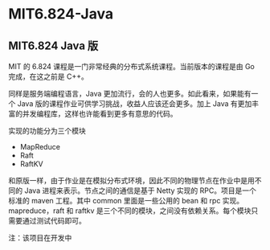 # MIT6.824-Java
MIT6.824 Java 版
--- 

MIT 的 6.824 课程是一门非常经典的分布式系统课程。当前版本的课程是由 Go 完成，在这之前是 C++。

同样是服务端编程语言，Java 更加流行，会的人也更多。如此看来，如果能有一个 Java 版的课程作业可供学习挑战，收益人应该还会更多。加上 Java 有更加丰富的并发编程库，这样也许能看到更多有意思的代码。

实现的功能分为三个模块
- MapReduce 
- Raft
- RaftKV

和原版一样，由于作业是在模拟分布式环境，因此不同的物理节点在作业中是用不同的 Java 进程来表示。节点之间的通信是基于 Netty 实现的 RPC。项目是一个标准的 maven 工程。其中 common 里面是一些公用的 bean 和 rpc 实现。mapreduce，raft 和 raftkv 是三个不同的模块，之间没有依赖关系。每个模块只需要通过测试代码即可。

注：该项目在开发中

